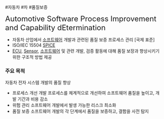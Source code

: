 #자동차 #차 #품질보증 

<span style="font-size: 24px;">Automotive Software Process Improvement and Capability dEtermination</span>

- 자동차 산업에서 [소프트웨어](소프트웨어.md) 개발과 관련된 품질 보증 프로세스 관리 [국제 표준]
- ISO/IEC 15504 [SPICE](SPICE.md)
- [ECU](ECU.md), [Sensor](Sensor.md), [소프트웨어](소프트웨어.md) 및 관련 개발, 검증 활동에 대해  품질 보장과 향상시키기 위한 구조적 방법 제공

### 주요 목적
자동차 전자 시스템 개발의 품질 향상
- 프로세스 개선
	개발 프로세스를 체계적으로 개선하여 소프트웨어 품질을 높이고, 개발 기간과 비용 감소
- 위험 관리
	소프트웨어 개발에서 발생 가능한 리스크 최소화
- 품질 보증
	 소프트웨어 개발의 각 단계에서 품질을 보증하고, 결함을 사전 탐지
